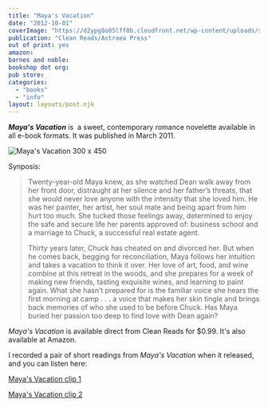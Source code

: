 ```yaml
---
title: "Maya's Vacation"
date: "2012-10-01"
coverImage: "https://d2ypg8o05lff0b.cloudfront.net/wp-content/uploads/sites/3/2012/05/Mayas-Vacation-300-x-450.jpg"
publication: "Clean Reads/Astraea Press" 
out of print: yes
amazon: 
barnes and noble: 
bookshop dot org:
pub store:
categories:
  - "books"
  - "info"
layout: layouts/post.njk
---
```


**_Maya's Vacation_** is  a sweet, contemporary romance novelette available in all e-book formats. It was published in March 2011.

![Maya's Vacation 300 x 450](https://d2ypg8o05lff0b.cloudfront.net/wp-content/uploads/sites/3/2012/05/Mayas-Vacation-300-x-450.jpg)

Synposis:

> Twenty-year-old Maya knew, as she watched Dean walk away from her front door, distraught at her silence and her father’s threats, that she would never love anyone with the intensity that she loved him. He was her painter, her artist, her soul mate and being apart from him hurt too much. She tucked those feelings away, determined to enjoy the safe and secure life her parents approved of: business school and a marriage to Chuck, a successful real estate agent.
>
> Thirty years later, Chuck has cheated on and divorced her. But when he comes back, begging for reconciliation, Maya follows her intuition and takes a vacation to think it over. Her love of art, food, and wine combine at this retreat in the woods, and she prepares for a week of making new friends, tasting exquisite wines, and learning to paint again. What she hasn’t prepared for is the familiar voice she hears the first morning at camp . . . a voice that makes her skin tingle and brings back memories of who she used to be before Chuck. Has Maya buried her passion too deep to find love with Dean again?

_Maya's Vacation_ is available direct from Clean Reads for $0.99. It's also available at Amazon.

I recorded a pair of short readings from _Maya's Vacation_ when it released, and you can listen here:

[Maya's Vacation clip 1](/audio/mvexcerpt1.mp3)

[Maya's Vacation clip 2](/audio/mvexcerpt2.mp3)
